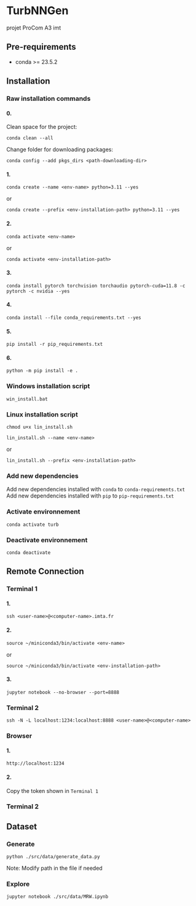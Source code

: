 # TurbNNGen
projet ProCom A3 imt

## Pre-requirements
* conda >= 23.5.2

## Installation

### Raw installation commands
#### 0.
Clean space for the project:
```
conda clean --all
```

Change folder for downloading packages:
```
conda config --add pkgs_dirs <path-downloading-dir>
```

#### 1.
```
conda create --name <env-name> python=3.11 --yes
```
or 
```
conda create --prefix <env-installation-path> python=3.11 --yes
```
#### 2.
```
conda activate <env-name>
```
or 
```
conda activate <env-installation-path>
```
#### 3.
```
conda install pytorch torchvision torchaudio pytorch-cuda=11.8 -c pytorch -c nvidia --yes
```
#### 4.
```
conda install --file conda_requirements.txt --yes
```
#### 5.
```
pip install -r pip_requirements.txt
```
#### 6.
```
python -m pip install -e .
```
### Windows installation script
```
win_install.bat
```

### Linux installation script
```
chmod u+x lin_install.sh
```
```
lin_install.sh --name <env-name>
```
or
```
lin_install.sh --prefix <env-installation-path>
```

### Add new dependencies
Add new dependencies installed with `conda` to `conda-requirements.txt`  
Add new dependencies installed with `pip` to `pip-requirements.txt`

### Activate environnement
```
conda activate turb
```

### Deactivate environnement
```
conda deactivate
```

## Remote Connection
### Terminal 1
#### 1.
```
ssh <user-name>@<computer-name>.imta.fr
```
#### 2.
```
source ~/miniconda3/bin/activate <env-name>
```
or
```
source ~/miniconda3/bin/activate <env-installation-path>
```
#### 3.
```
jupyter notebook --no-browser --port=8888
```
### Terminal 2
```
ssh -N -L localhost:1234:localhost:8888 <user-name>@<computer-name>
```
### Browser
#### 1.
```
http://localhost:1234
```
#### 2.
Copy the token shown in `Terminal 1`

### Terminal 2

## Dataset
### Generate
```
python ./src/data/generate_data.py
```
Note: Modify path in the file if needed

### Explore
```
jupyter notebook ./src/data/MRW.ipynb
```
